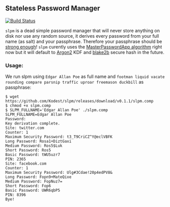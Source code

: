 ## Stateless Password Manager

[![Build Status](https://travis-ci.org/Kodest/slpm.svg?branch=master)](https://travis-ci.org/Kodest/slpm)

`slpm` is a dead simple password manager that will never store anything on disk
nor use any random source, it derives every password from your full name (as
salt) and your passphrase. Therefore your passphrase should be [strong
enough][diceware]! `slpm` curently uses the [MasterPasswordApp
algorithm][mpwalgo] right now but it will default to [Argon2][] KDF and
[blake2b][] secure hash in the future.

[diceware]: http://world.std.com/~reinhold/diceware.html
[mpwalgo]: http://masterpasswordapp.com/algorithm.html
[Argon2]: https://github.com/p-h-c/phc-winner-argon2
[blake2b]: https://blake2.net/

### Usage:

We run slpm using `Edgar Allan Poe` as full name and `footman liquid vacate
rounding compare parsnip traffic uproar freemason duckbill` as passphrase:

```
$ wget https://github.com/Kodest/slpm/releases/download/v0.1.1/slpm.comp
$ chmod +x slpm.comp
$ SLPM_FULLNAME='Edgar Allan Poe' ./slpm.comp 
SLPM_FULLNAME=Edgar Allan Poe
Password: 
Key derivation complete.
Site: twitter.com
Counter: 1
Maximum Security Password: t3_T9CriCZ^Y@eclVBFK
Long Password: Rosa1+DiztGaxi
Medium Password: Ros5$Luk
Short Password: Ros5
Basic Password: tWU5uzr7
PIN: 2365
Site: facebook.com
Counter: 1
Maximum Security Password: Ulg#3Cdae!20p4edPV8&
Long Password: Fopn9+MateQixe
Medium Password: FopNuz7=
Short Password: Fop6
Basic Password: UWR6qbP5
PIN: 8396
Bye!    
```
